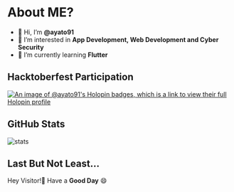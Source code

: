 # About ME?
- 👋 Hi, I’m **@ayato91** 
- 👀 I’m interested in **App Development, Web Development and Cyber Security** 
- 🌱 I’m currently learning **Flutter**
<!---
- 💞️ I’m looking to collaborate on ...
- 📫 How to reach me ... 
--->

<!---
ayato91/ayato91 is a ✨ special ✨ repository because its `README.md` (this file) appears on your GitHub profile.
You can click the Preview link to take a look at your changes.
--->
## Hacktoberfest Participation
[![An image of @ayato91's Holopin badges, which is a link to view their full Holopin profile](https://holopin.me/ayato91)](https://holopin.io/@ayato91)

## GitHub Stats
![stats](https://github-readme-stats.vercel.app/api?username=ayato91&count_private=true&show_icons=true&theme=tokyonight) 

## Last But Not Least...
   Hey Visitor!👋 
   Have a **Good Day** 😄  
